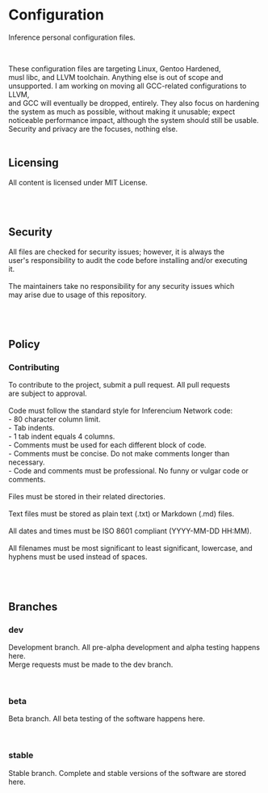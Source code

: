 <h1>Configuration</h1>
<p>Inference personal configuration files.</p>
<br>
<p>These configuration files are targeting Linux, Gentoo Hardened,<br>
musl libc, and LLVM toolchain. Anything else is out of scope and<br>
unsupported. I am working on moving all GCC-related configurations to LLVM,<br>
and GCC will eventually be dropped, entirely. They also focus on hardening<br>
the system as much as possible, without making it unusable; expect<br>
noticeable performance impact, although the system should still be usable.<br>
Security and privacy are the focuses, nothing else.
<br>
<br>
<h2>Licensing</h2>
<p>All content is licensed under MIT License.</p>
<br>
<br>
<h2>Security</h2>
<p>All files are checked for security issues; however, it is always the<br>
user's responsibility to audit the code before installing and/or executing<br>
it.<br>
<br>
The maintainers take no responsibility for any security issues which<br>
may arise due to usage of this repository.</p>
<br>
<br>
<h2>Policy</h2>
<h3>Contributing</h3>
<p>To contribute to the project, submit a pull request. All pull requests<br>
are subject to approval.<br>
<br>
Code must follow the standard style for Inferencium Network code:<br>
- 80 character column limit.<br>
- Tab indents.<br>
- 1 tab indent equals 4 columns.<br>
- Comments must be used for each different block of code.<br>
- Comments must be concise. Do not make comments longer than necessary.<br>
- Code and comments must be professional. No funny or vulgar code or<br>
comments.<br>
<br>
Files must be stored in their related directories.<br>
<br>
Text files must be stored as plain text (.txt) or Markdown (.md) files.<br>
<br>
All dates and times must be ISO 8601 compliant (YYYY-MM-DD HH:MM).<br>
<br>
All filenames must be most significant to least significant, lowercase, and<br>
hyphens must be used instead of spaces.</p>
<br>
<br>
<h2>Branches</h2>
<h3>dev</h3>
<p>Development branch. All pre-alpha development and alpha testing happens<br/>
here.<br/>
Merge requests must be made to the dev branch.</p>
<br>
<h3>beta</h3>
<p>Beta branch. All beta testing of the software happens here.</p>
<br>
<h3>stable</h3>
<p>Stable branch. Complete and stable versions of the software are stored<br/>
here.<br/>
<br/>
